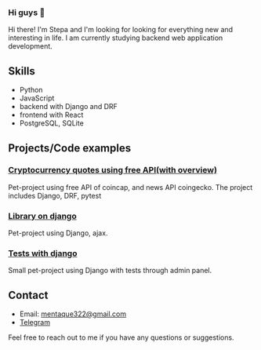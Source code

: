 ### Hi guys 👋

Hi there! I'm Stepa and I'm looking for looking for everything new and interesting in life. I am currently studying backend web application development.

## Skills

- Python
- JavaScript
- backend with Django and DRF
- frontend with React
- PostgreSQL, SQLite

## Projects/Code examples

### [Сryptocurrency quotes using free API(with overview)](https://github.com/mentaque/cryptoapp)

Pet-project using free API of coincap, and news API coingecko. The project includes Django, DRF, pytest

### [Library on django](https://github.com/mentaque/book-library)

Pet-project using Django, ajax.

### [Tests with django](https://github.com/mentaque/site-with-tests)

Small pet-project using Django with tests through admin panel. 

## Contact

- Email: mentaque322@gmail.com
- [Telegram](https://t.me/topincash)

Feel free to reach out to me if you have any questions or suggestions.
